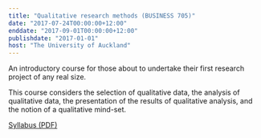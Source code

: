 ```yaml
---
title: "Qualitative research methods (BUSINESS 705)"
date: "2017-07-24T00:00:00+12:00"
enddate: "2017-09-01T00:00:00+12:00"
publishdate: "2017-01-01"
host: "The University of Auckland"
---
```

An introductory course for those about to undertake their first research project of any real size.
<!--more-->

This course considers the selection of qualitative data, the analysis of qualitative data, the presentation of the results of qualitative analysis, and the notion of a qualitative mind-set.


[Syllabus (PDF)](/files/teaching/business705-2017.pdf)
